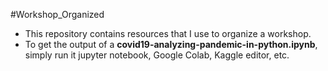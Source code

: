 #Workshop_Organized
* This repository contains resources that I use to organize a workshop. 
* To get the output of a **covid19-analyzing-pandemic-in-python.ipynb**, simply run it jupyter notebook, Google Colab, Kaggle editor, etc. 
